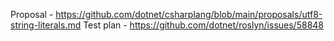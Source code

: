 Proposal - https://github.com/dotnet/csharplang/blob/main/proposals/utf8-string-literals.md
Test plan - https://github.com/dotnet/roslyn/issues/58848